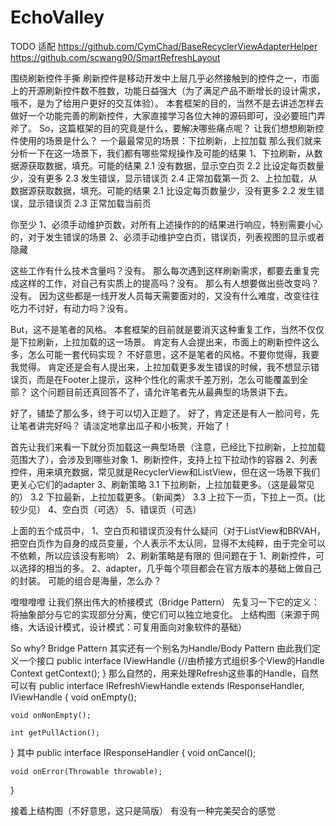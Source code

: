 # EchoValley
TODO 适配
https://github.com/CymChad/BaseRecyclerViewAdapterHelper
https://github.com/scwang90/SmartRefreshLayout

围绕刷新控件手撕
刷新控件是移动开发中上层几乎必然接触到的控件之一，市面上的开源刷新控件数不胜数，功能日益强大（为了满足产品不断增长的设计需求，哦不，是为了给用户更好的交互体验）。
本套框架的目的，当然不是去讲述怎样去做好一个功能完善的刷新控件，大家直接学习各位大神的源码即可，没必要班门弄斧了。
So，这篇框架的目的究竟是什么，要解决哪些痛点呢？
让我们想想刷新控件使用的场景是什么？
一个最最常见的场景：下拉刷新，上拉加载
那么我们就来分析一下在这一场景下，我们都有哪些常规操作及可能的结果
1、下拉刷新，从数据源获取数据，填充。可能的结果
   2.1 没有数据，显示空白页
   2.2 比设定每页数量少，没有更多
   2.3 发生错误，显示错误页
   2.4 正常加载第一页
2、上拉加载，从数据源获取数据，填充。可能的结果
   2.1 比设定每页数量少，没有更多
   2.2 发生错误，显示错误页
   2.3 正常加载当前页

你至少
1、必须手动维护页数，对所有上述操作的的结果进行响应，特别需要小心的，对于发生错误的场景
2、必须手动维护空白页，错误页，列表视图的显示或者隐藏

这些工作有什么技术含量吗？没有。
那么每次遇到这样刷新需求，都要去重复完成这样的工作，对自己有实质上的提高吗？没有。
那么有人想要做出些改变吗？没有。
因为这些都是一线开发人员每天需要面对的，又没有什么难度，改变往往吃力不讨好，有动力吗？没有。

But，这不是笔者的风格。
本套框架的目前就是要消灭这种重复工作，当然不仅仅是下拉刷新，上拉加载的这一场景。
肯定有人会提出来，市面上的刷新控件这么多，怎么可能一套代码实现？
不好意思，这不是笔者的风格。不要你觉得，我要我觉得。
肯定还是会有人提出来，上拉加载更多发生错误的时候，我不想显示错误页，而是在Footer上提示，这种个性化的需求千差万别，怎么可能覆盖到全部？
这个问题目前还真回答不了，请允许笔者先从最典型的场景讲下去。

好了，铺垫了那么多，终于可以切入正题了。
好了，肯定还是有人一脸问号，先让笔者讲完好吗？
请淡定地拿出瓜子和小板凳，开始了！

首先让我们来看一下就分页加载这一典型场景（注意，已经比下拉刷新，上拉加载范围大了），会涉及到哪些对象
1、刷新控件，支持上拉下拉动作的容器
2、列表控件，用来填充数据，常见就是RecyclerView和ListView，但在这一场景下我们更关心它们的adapter
3、刷新策略
    3.1 下拉刷新，上拉加载更多。（这是最常见的）
    3.2 下拉最新，上拉加载更多。（新闻类）
    3.3 上拉下一页，下拉上一页。(比较少见）
4、空白页（可选）
5、错误页（可选）

上面的五个成员中，
1、空白页和错误页没有什么疑问（对于ListView和BRVAH，把空白页作为自身的成员变量，个人表示不太认同，显得不太纯粹，由于完全可以不依赖，所以应该没有影响）
2、刷新策略是有限的
但问题在于
1、刷新控件，可以选择的相当的多。
2、adapter，几乎每个项目都会在官方版本的基础上做自己的封装。
可能的组合是海量，怎么办？

噔噔噔噔
让我们祭出伟大的桥接模式（Bridge Pattern）
先复习一下它的定义：将抽象部分与它的实现部分分离，使它们可以独立地变化。
上结构图（来源于网络，大话设计模式，设计模式：可复用面向对象软件的基础）

So why?
Bridge Pattern 其实还有一个别名为Handle/Body Pattern
由此我们定义一个接口
public interface IViewHandle {//由桥接方式组织多个View的Handle
    Context getContext();
}
那么自然的，用来处理Refresh这些事的Handle，自然可以有
public interface IRefreshViewHandle extends IResponseHandler, IViewHandle {
    void onEmpty();

    void onNonEmpty();

    int getPullAction();
}
其中
public interface IResponseHandler {
    void onCancel();

    void onError(Throwable throwable);
}

接着上结构图（不好意思，这只是简版）
有没有一种完美契合的感觉




